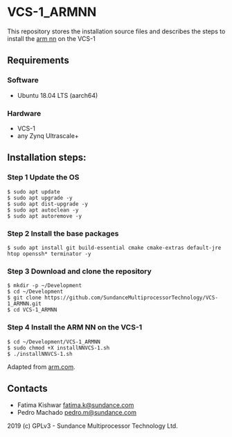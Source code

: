 # VCS-1_ARMNN
This repository stores the installation source files and describes the steps to install the [arm nn](https://developer.arm.com/technologies/machine-learning-on-arm/developer-material/how-to-guides/cross-compiling-arm-nn-for-the-raspberry-pi-and-tensorflow/single-page)  on the VCS-1

## Requirements

### Software
* Ubuntu 18.04 LTS (aarch64)

### Hardware
* VCS-1
* any Zynq Ultrascale+ 

## Installation steps:

### Step 1 Update the OS

```
$ sudo apt update
$ sudo apt upgrade -y
$ sudo apt dist-upgrade -y
$ sudo apt autoclean -y
$ sudo apt autoremove -y
```

### Step 2 Install the base packages

```
$ sudo apt install git build-essential cmake cmake-extras default-jre htop openssh* terminator -y
```

### Step 3 Download and clone the repository
```
$ mkdir -p ~/Development
$ cd ~/Development
$ git clone https://github.com/SundanceMultiprocessorTechnology/VCS-1_ARMNN.git
$ cd VCS-1_ARMNN
```

### Step 4 Install the ARM NN on the VCS-1
```
$ cd ~/Development/VCS-1_ARMNN
$ sudo chmod +X installNNVCS-1.sh
$ ./installNNVCS-1.sh
```
Adapted from [arm.com](https://developer.arm.com/technologies/machine-learning-on-arm/developer-material/how-to-guides/cross-compiling-arm-nn-for-the-raspberry-pi-and-tensorflow/single-page).
## Contacts
* Fatima Kishwar <fatima.k@sundance.com>
* Pedro Machado <pedro.m@sundance.com>

2019 (c) GPLv3 - Sundance Multiprocessor Technology Ltd. 


